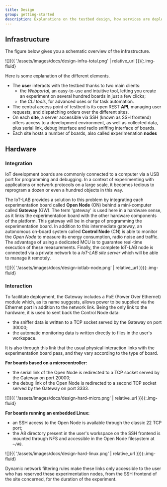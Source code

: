```yaml
---
title: Design
group: getting-started
description: Explanations on the testbed design, how services are deployed and accessible, and how hardware features are accessible remotely.
---
```


## Infrastructure

The figure below gives you a schematic overview of the infrastructure.
<div class="col col-lg-10 offset-lg-1" markdown="1">
![]({{ '/assets/images/docs/design-infra-total.png' | relative_url }}){:.img-fluid}
</div>

Here is some explanation of the different elements.
<ul class="fa-ul">
<li><span class="fa-li"><i class="fas fa-user"></i></span> The <strong>user</strong> interacts with the testbed thanks to two main clients:<ul>
<li>the <em>Webportal</em>, an easy-to-use and intuitive tool, letting you create an experiment on several hundred boards in just a few clicks;</li>
<li>the <em>CLI tools</em>, for advanced uses or for task automation.</li>
</ul></li>
<li><span class="fa-li"><i class="fas fa-cloud"></i></span> The central access point of testbed is its open REST <strong>API</strong>, managing user requests, and dispatching orders over the different sites.</li>
<li><span class="fa-li"><i class="fas fa-building"></i></span> On each <strong>site</strong>, a server accessible via SSH (known as SSH frontend) offers access to a development environment, as well as collected data, plus serial link, debug interface and radio sniffing interface of boards.</li>
<li><span class="fa-li"><i class="fas fa-microchip"></i></span> Each site hosts a number of boards, also called experimenation <strong>nodes</strong></li>
</ul>

## Hardware

### Integration
IoT development boards are commonly connected to a computer via a USB port for programming and debugging. In a context of experimenting with applications or network protocols on a large scale, it becomes tedious to reprogram a dozen or even a hundred objects in this way.

The IoT-LAB provides a solution to this problem by integrating each experimentation board called **Open Node** (ON) behind a mini-computer called **Gateway** (GW). The term 'gateway' is used here in a hardware sense, as it links the experimentation board with the other hardware components of the platform. This gateway will be in charge of programming the experimentation board. In addition to this intermediate gateway, an autonomous on-board system called **Control Node** (CN) is able to monitor the *Open Node* to measure its energy consumption, radio noise and traffic. The advantage of using a dedicated MCU is to guarantee real-time execution of these measurements. Finally, the complete IoT-LAB node is connected via a private network to a *IoT-LAB site server* which will be able to manage it remotely.

<div class="col col-lg-10 offset-lg-1" markdown="1">
![]({{ '/assets/images/docs/design-iotlab-node.png' | relative_url }}){:.img-fluid}
</div>

### Interaction
To facilitate deployment, the Gateway includes a PoE (Power Over Ethernet) module which, as its name suggests, allows power to be supplied via the Ethernet port in addition to the network link. Being the only link to the hardware, it is used to sent back the Control Node data:
- the sniffer data is written to a TCP socket served by the Gateway on port 30000;
- the automatic monitoring data is written directly to files in the user's workspace.

It is also through this link that the usual physical interaction links with the experimentation board pass, and they vary according to the type of board.

**For boards based on a microcontroller:**
- the serial link of the Open Node is redirected to a TCP socket served by the Gateway on port 20000;
- the debug link of the Open Node is redirected to a second TCP socket served by the Gateway on port 3333.

<div class="col col-lg-10 offset-lg-1" markdown="1">
![]({{ '/assets/images/docs/design-hard-micro.png' | relative_url }}){:.img-fluid}
</div>

**For boards running an embedded Linux:**
- an SSH access to the Open Node is available through the classic 22 TCP port;
- the A8 directory present in the user's workspace on the SSH frontend is mounted through NFS and accessible in the Open Node filesystem at `~/A8`.

<div class="col col-lg-10 offset-lg-1" markdown="1">
![]({{ '/assets/images/docs/design-hard-linux.png' | relative_url }}){:.img-fluid}
</div>

Dynamic network filtering rules make these links only accessible to the user who has reserved these experimentation nodes, from the SSH frontend of the site concerned, for the duration of the experiment.
